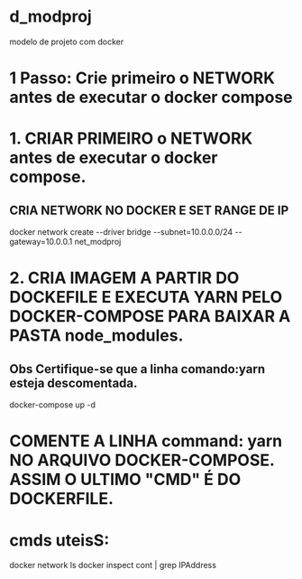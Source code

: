 # d_modproj
modelo de projeto com docker 


# 1 Passo: Crie primeiro o NETWORK antes de executar o docker compose

 # 1. CRIAR PRIMEIRO o NETWORK antes de executar o docker compose. 
  ## CRIA NETWORK NO DOCKER E SET RANGE DE IP 
  docker network create --driver bridge --subnet=10.0.0.0/24 --gateway=10.0.0.1 net_modproj
 # 2. CRIA IMAGEM A PARTIR DO DOCKEFILE E EXECUTA YARN PELO DOCKER-COMPOSE PARA BAIXAR A PASTA node_modules. 
  ## Obs Certifique-se que a linha comando:yarn esteja descomentada.
  docker-compose up -d
 # COMENTE A LINHA command: yarn NO ARQUIVO DOCKER-COMPOSE. ASSIM O ULTIMO "CMD" É DO DOCKERFILE.


# cmds uteisS:
  docker network ls
  docker inspect cont | grep IPAddress

  ##


